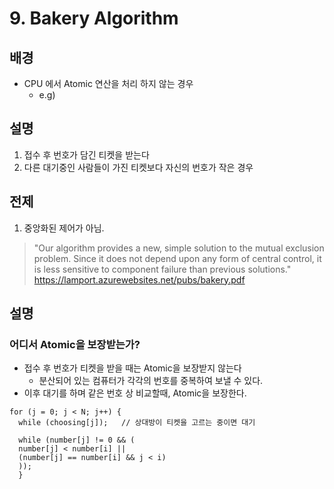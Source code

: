 # 9. Bakery Algorithm

## 배경
- CPU 에서 Atomic 연산을 처리 하지 않는 경우
  - e.g) 

## 설명
1. 접수 후 번호가 담긴 티켓을 받는다
2. 다른 대기중인 사람들이 가진 티켓보다 자신의 번호가 작은 경우

## 전제
1. 중앙화된 제어가 아님.
> "Our algorithm provides a new, simple solution to the mutual exclusion problem. Since it does not depend upon any form of central control, it is less sensitive to component failure than previous solutions."
https://lamport.azurewebsites.net/pubs/bakery.pdf

## 설명

### 어디서 Atomic을 보장받는가?
- 접수 후 번호가 티켓을 받을 때는 Atomic을 보장받지 않는다
  - 분산되어 있는 컴퓨터가 각각의 번호를 중복하여 보낼 수 있다.
- 이후 대기를 하며 같은 번호 상 비교할때, Atomic을 보장한다.
```
for (j = 0; j < N; j++) {
  while (choosing[j]);   // 상대방이 티켓을 고르는 중이면 대기

  while (number[j] != 0 && (
  number[j] < number[i] ||
  (number[j] == number[i] && j < i)
  ));
  }
```






